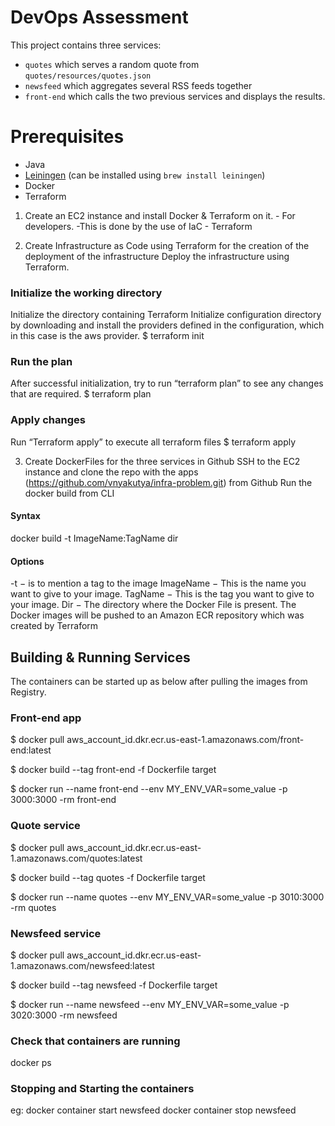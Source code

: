 # DevOps Assessment

This project contains three services:

* `quotes` which serves a random quote from `quotes/resources/quotes.json`
* `newsfeed` which aggregates several RSS feeds together
* `front-end` which calls the two previous services and displays the results.

# Prerequisites

* Java
* [Leiningen](http://leiningen.org/) (can be installed using `brew install leiningen`)
* Docker
* Terraform

1. Create an EC2 instance and install Docker & Terraform on it. - For developers.
-This is done by the use of IaC - Terraform

2. Create Infrastructure as Code using Terraform for the creation of the deployment of the infrastructure 
Deploy the infrastructure using Terraform. 

### Initialize the working directory
Initialize the directory containing Terraform
Initialize configuration directory by downloading and install the providers defined in the configuration, which in this case is the aws provider.
$ terraform init

### Run the plan
After successful initialization, try to run “terraform plan” to see any changes that are required.
$ terraform plan

### Apply changes
Run “Terraform apply” to execute all terraform files
$ terraform apply


3. Create DockerFiles for the three services in Github
SSH to the EC2 instance and clone the repo with the apps (https://github.com/vnyakutya/infra-problem.git) from Github
Run the docker build from CLI 
#### Syntax
docker build  -t ImageName:TagName dir
#### Options
-t − is to mention a tag to the image
  ImageName − This is the name you want to give to your image.
  TagName − This is the tag you want to give to your image.
  Dir − The directory where the Docker File is present.
The Docker images will be pushed to an Amazon ECR repository which was created by Terraform


## Building & Running Services

The containers can be started up as below after pulling the images from Registry.

### Front-end app
$ docker pull aws_account_id.dkr.ecr.us-east-1.amazonaws.com/front-end:latest

$ docker build --tag front-end -f Dockerfile target

$ docker run --name front-end --env MY_ENV_VAR=some_value -p 3000:3000 -rm front-end

### Quote service
$ docker pull aws_account_id.dkr.ecr.us-east-1.amazonaws.com/quotes:latest

$ docker build --tag quotes -f Dockerfile target

$ docker run --name quotes --env MY_ENV_VAR=some_value -p 3010:3000 -rm quotes

### Newsfeed service
$ docker pull aws_account_id.dkr.ecr.us-east-1.amazonaws.com/newsfeed:latest

$ docker build --tag newsfeed -f Dockerfile target

$ docker run --name newsfeed --env MY_ENV_VAR=some_value -p 3020:3000 -rm newsfeed

### Check that containers are running

docker ps

### Stopping and Starting the containers
eg: 
docker container start newsfeed
docker container stop newsfeed
